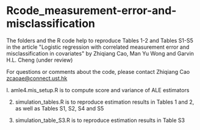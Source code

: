 # Rcode_measurement-error-and-misclassification

The folders and the R code help to reproduce Tables 1-2 and Tables S1-S5  in the article "Logistic regression with correlated measurement error and misclassification in covariates"  by Zhiqiang Cao, Man Yu Wong and Garvin H.L. Cheng (under review)

For questions or comments about the code, please contact Zhiqiang Cao <zcaoae@connect.ust.hk>

I. amle4.mis_setup.R is to compute score and variance of ALE estimators

2. simulation_tables.R is to reproduce estimation results in Tables 1 and 2, as well as Tables S1, S2, S4 and S5

3. simulation_table_S3.R is to reproduce estimation results in Table S3


